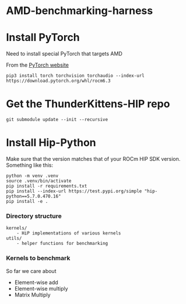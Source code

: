 # AMD-benchmarking-harness


# Install PyTorch

Need to install special PyTorch that targets AMD

From the [PyTorch website](https://pytorch.org/get-started/locally/)
```
pip3 install torch torchvision torchaudio --index-url https://download.pytorch.org/whl/rocm6.3
```

# Get the ThunderKittens-HIP repo
```
git submodule update --init --recursive
```

# Install Hip-Python
Make sure that the version matches that of your ROCm HIP SDK version. Something like this:


```
python -m venv .venv
source .venv/bin/activate
pip install -r requirements.txt
pip install --index-url https://test.pypi.org/simple "hip-python==5.7.0.470.16"
pip install -e .
```

### Directory structure
```
kernels/
    - HiP implementations of various kernels
utils/
    - helper functions for benchmarking
```

### Kernels to benchmark
So far we care about
* Element-wise add
* Element-wise multiply
* Matrix Multiply
